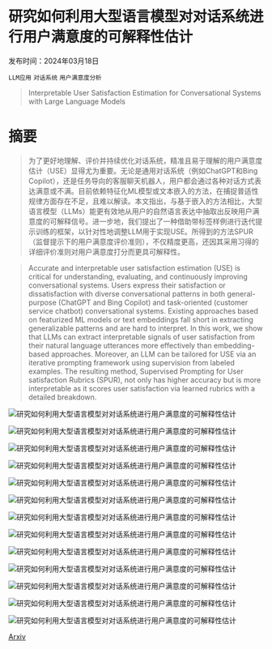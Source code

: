 # 研究如何利用大型语言模型对对话系统进行用户满意度的可解释性估计

发布时间：2024年03月18日

`LLM应用` `对话系统` `用户满意度分析`

> Interpretable User Satisfaction Estimation for Conversational Systems with Large Language Models

# 摘要

> 为了更好地理解、评价并持续优化对话系统，精准且易于理解的用户满意度估计（USE）显得尤为重要。无论是通用对话系统（例如ChatGPT和Bing Copilot），还是任务导向的客服聊天机器人，用户都会通过各种对话方式表达满意或不满。目前依赖特征化ML模型或文本嵌入的方法，在捕捉普适性规律方面存在不足，且难以解读。本文指出，与基于嵌入的方法相比，大型语言模型（LLMs）能更有效地从用户的自然语言表达中抽取出反映用户满意度的可解释信号。进一步地，我们提出了一种借助带标签样例进行迭代提示训练的框架，以针对性地调整LLM用于实现USE。所得到的方法SPUR（监督提示下的用户满意度评价准则），不仅精度更高，还因其采用习得的详细评价准则对用户满意度打分而更具可解释性。

> Accurate and interpretable user satisfaction estimation (USE) is critical for understanding, evaluating, and continuously improving conversational systems. Users express their satisfaction or dissatisfaction with diverse conversational patterns in both general-purpose (ChatGPT and Bing Copilot) and task-oriented (customer service chatbot) conversational systems. Existing approaches based on featurized ML models or text embeddings fall short in extracting generalizable patterns and are hard to interpret. In this work, we show that LLMs can extract interpretable signals of user satisfaction from their natural language utterances more effectively than embedding-based approaches. Moreover, an LLM can be tailored for USE via an iterative prompting framework using supervision from labeled examples. The resulting method, Supervised Prompting for User satisfaction Rubrics (SPUR), not only has higher accuracy but is more interpretable as it scores user satisfaction via learned rubrics with a detailed breakdown.

![研究如何利用大型语言模型对对话系统进行用户满意度的可解释性估计](../../../paper_images/2403.12388/sat-fig-conv-patterns.jpg)

![研究如何利用大型语言模型对对话系统进行用户满意度的可解释性估计](../../../paper_images/2403.12388/sesrp.jpg)

![研究如何利用大型语言模型对对话系统进行用户满意度的可解释性估计](../../../paper_images/2403.12388/x1.png)

![研究如何利用大型语言模型对对话系统进行用户满意度的可解释性估计](../../../paper_images/2403.12388/x2.png)

![研究如何利用大型语言模型对对话系统进行用户满意度的可解释性估计](../../../paper_images/2403.12388/x3.png)

![研究如何利用大型语言模型对对话系统进行用户满意度的可解释性估计](../../../paper_images/2403.12388/x4.png)

![研究如何利用大型语言模型对对话系统进行用户满意度的可解释性估计](../../../paper_images/2403.12388/x5.png)

![研究如何利用大型语言模型对对话系统进行用户满意度的可解释性估计](../../../paper_images/2403.12388/x6.png)

![研究如何利用大型语言模型对对话系统进行用户满意度的可解释性估计](../../../paper_images/2403.12388/x7.png)

![研究如何利用大型语言模型对对话系统进行用户满意度的可解释性估计](../../../paper_images/2403.12388/x8.png)

![研究如何利用大型语言模型对对话系统进行用户满意度的可解释性估计](../../../paper_images/2403.12388/x9.png)

![研究如何利用大型语言模型对对话系统进行用户满意度的可解释性估计](../../../paper_images/2403.12388/x10.png)

![研究如何利用大型语言模型对对话系统进行用户满意度的可解释性估计](../../../paper_images/2403.12388/x11.png)

[Arxiv](https://arxiv.org/abs/2403.12388)